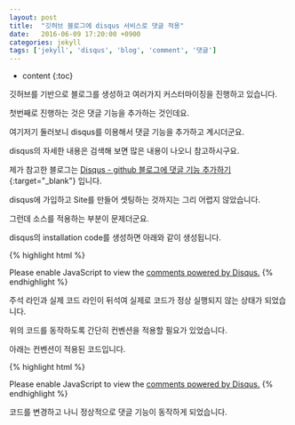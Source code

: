 ```yaml
---
layout: post
title:  "깃허브 블로그에 disqus 서비스로 댓글 적용"
date:   2016-06-09 17:20:00 +0900
categories: jekyll
tags: ['jekyll', 'disqus', 'blog', 'comment', '댓글']
---
```


* content
{:toc}

깃허브를 기반으로 블로그를 생성하고 여러가지 커스터마이징을 진행하고 있습니다.

첫번째로 진행하는 것은 댓글 기능을 추가하는 것인데요.

여기저기 둘러보니 disqus를 이용해서 댓글 기능을 추가하고 계시더군요.

disqus의 자세한 내용은 검색해 보면 많은 내용이 나오니 참고하시구요.

제가 참고한 블로그는 [Disqus - github 블로그에 댓글 기능 추가하기](http://djflexible.github.io/blog/disqus.html){:target="_blank"} 입니다.

disqus에 가입하고 Site를 만들어 셋팅하는 것까지는 그리 어렵지 않았습니다.

그런데 소스를 적용하는 부분이 문제더군요.

disqus의 installation code를 생성하면 아래와 같이 생성됩니다.

{% highlight html %}
<div id="disqus_thread"></div> <script> /** * RECOMMENDED CONFIGURATION VARIABLES: EDIT AND UNCOMMENT THE SECTION BELOW TO INSERT DYNAMIC VALUES FROM YOUR PLATFORM OR CMS. * LEARN WHY DEFINING THESE VARIABLES IS IMPORTANT: https://disqus.com/admin/universalcode/#configuration-variables */ /* var disqus_config = function () { this.page.url = PAGE_URL; // Replace PAGE_URL with your page's canonical URL variable this.page.identifier = PAGE_IDENTIFIER; // Replace PAGE_IDENTIFIER with your page's unique identifier variable }; */ (function() { // DON'T EDIT BELOW THIS LINE var d = document, s = d.createElement('script'); s.src = '//******.disqus.com/embed.js'; s.setAttribute('data-timestamp', +new Date()); (d.head || d.body).appendChild(s); })(); </script> <noscript>Please enable JavaScript to view the <a href="https://disqus.com/?ref_noscript" rel="nofollow">comments powered by Disqus.</a></noscript>
{% endhighlight %}

주석 라인과 실제 코드 라인이 뒤석여 실제로 코드가 정상 실행되지 않는 상태가 되었습니다.

위의 코드를 동작하도록 간단히 컨벤션을 적용할 필요가 있었습니다.

아래는 컨벤션이 적용된 코드입니다.

{% highlight html %}
<div id="disqus_thread"></div>
<script>
/**
* RECOMMENDED CONFIGURATION VARIABLES: EDIT AND UNCOMMENT THE SECTION BELOW TO INSERT DYNAMIC VALUES FROM YOUR PLATFORM OR CMS.
* LEARN WHY DEFINING THESE VARIABLES IS IMPORTANT: https://disqus.com/admin/universalcode/#configuration-variables
*/
/* var disqus_config = function () { this.page.url = PAGE_URL;
// Replace PAGE_URL with your page's canonical URL variable
this.page.identifier = PAGE_IDENTIFIER;
// Replace PAGE_IDENTIFIER with your page's unique identifier variable };
*/
(function() {
// DON'T EDIT BELOW THIS LINE
var d = document, s = d.createElement('script');
s.src = '//******.disqus.com/embed.js';
s.setAttribute('data-timestamp', +new Date());
(d.head || d.body).appendChild(s); })();
</script>
<noscript>
Please enable JavaScript to view the <a href="https://disqus.com/?ref_noscript" rel="nofollow">comments powered by Disqus.</a>
</noscript>
{% endhighlight %}

코드를 변경하고 나니 정상적으로 댓글 기능이 동작하게 되었습니다.
